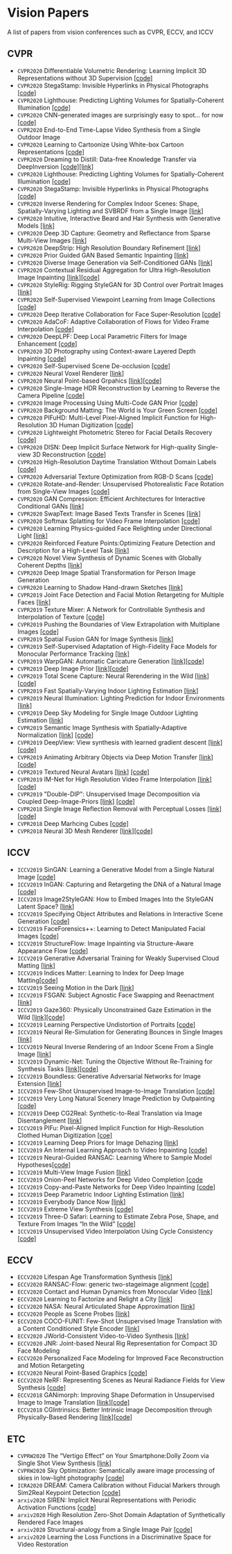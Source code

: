 # Vision Papers
A list of papers from vision conferences such as CVPR, ECCV, and ICCV

## CVPR
* `CVPR2020` Differentiable Volumetric Rendering: Learning Implicit 3D Representations without 3D Supervision [[code]](https://github.com/autonomousvision/differentiable_volumetric_rendering)
* `CVPR2020` StegaStamp: Invisible Hyperlinks in Physical Photographs [[code]](https://github.com/tancik/StegaStamp)
* `CVPR2020` Lighthouse: Predicting Lighting Volumes for Spatially-Coherent Illumination [[code]](https://github.com/pratulsrinivasan/lighthouse)
* `CVPR2020` CNN-generated images are surprisingly easy to spot... for now [[code]](https://github.com/peterwang512/CNNDetection)
* `CVPR2020` End-to-End Time-Lapse Video Synthesis from a Single Outdoor Image
* `CVPR2020` Learning to Cartoonize Using White-box Cartoon Representations [[code]](https://github.com/SystemErrorWang/White-box-Cartoonization)
* `CVPR2020` Dreaming to Distill: Data-free Knowledge Transfer via DeepInversion [[code]](https://github.com/NVlabs/DeepInversion)[[link]](https://openaccess.thecvf.com/content_CVPR_2020/papers/Yin_Dreaming_to_Distill_Data-Free_Knowledge_Transfer_via_DeepInversion_CVPR_2020_paper.pdf)
* `CVPR2020` Lighthouse: Predicting Lighting Volumes for Spatially-Coherent Illumination [[code]](https://github.com/pratulsrinivasan/lighthouse)
* `CVPR2020` StegaStamp: Invisible Hyperlinks in Physical Photographs [[code]](https://github.com/tancik/StegaStamp)
* `CVPR2020` Inverse Rendering for Complex Indoor Scenes: Shape, Spatially-Varying Lighting and SVBRDF from a Single Image [[link]](http://openaccess.thecvf.com/content_CVPR_2020/papers/Li_Inverse_Rendering_for_Complex_Indoor_Scenes_Shape_Spatially-Varying_Lighting_and_CVPR_2020_paper.pdf)
* `CVPR2020` Intuitive, Interactive Beard and Hair Synthesis with Generative Models [[link]](https://junxnui.github.io/)
* `CVPR2020` Deep 3D Capture: Geometry and Reflectance from Sparse Multi-View Images [[link]](http://cseweb.ucsd.edu/~ravir/saibi_cvpr20.pdf)
* `CVPR2020` DeepStrip: High Resolution Boundary Refinement [[link]](http://openaccess.thecvf.com/content_CVPR_2020/papers/Zhou_Deepstrip_High-Resolution_Boundary_Refinement_CVPR_2020_paper.pdf)
* `CVPR2020` Prior Guided GAN Based Semantic Inpainting [[link]](http://openaccess.thecvf.com/content_CVPR_2020/papers/Lahiri_Prior_Guided_GAN_Based_Semantic_Inpainting_CVPR_2020_paper.pdf)
* `CVPR2020` Diverse Image Generation via Self-Conditioned GANs [[link]](http://selfcondgan.csail.mit.edu/)
* `CVPR2020` Contextual Residual Aggregation for Ultra High-Resolution Image Inpainting [[link]](https://128.84.21.199/abs/2005.09704)[[code]](https://github.com/Atlas200dk/sample-imageinpainting-HiFill)
* `CVPR2020` StyleRig: Rigging StyleGAN for 3D Control over Portrait Images [[link]](https://gvv.mpi-inf.mpg.de/projects/StyleRig/)
* `CVPR2020` Self-Supervised Viewpoint Learning from Image Collections [[code]](https://github.com/NVlabs/SSV)
* `CVPR2020` Deep Iterative Collaboration for Face Super-Resolution [[code]](https://github.com/Maclory/Deep-Iterative-Collaboration)
* `CVPR2020` AdaCoF: Adaptive Collaboration of Flows for Video Frame Interpolation [[code]](https://github.com/HyeongminLEE/AdaCoF-pytorch)
* `CVPR2020` DeepLPF: Deep Local Parametric Filters for Image Enhancement [[code]](https://github.com/sjmoran/deep_local_parametric_filters)
* `CVPR2020` 3D Photography using Context-aware Layered Depth Inpainting [[code]](https://github.com/vt-vl-lab/3d-photo-inpainting)
* `CVPR2020` Self-Supervised Scene De-occlusion [[code]](https://github.com/XiaohangZhan/deocclusion/)
* `CVPR2020` Neural Voxel Renderer [[link]](http://www.krematas.com/nvr/index.html)
* `CVPR2020` Neural Point-based Grpahics [[link]](https://saic-violet.github.io/npbg/)[[code]](https://github.com/alievk/npbg)
* `CVPR2020` Single-Image HDR Reconstruction by Learning to Reverse the Camera Pipeline [[code]](https://github.com/alex04072000/SingleHDR)
* `CVPR2020` Image Processing Using Multi-Code GAN Prior [[code]](https://github.com/genforce/mganprior) 
* `CVPR2020` Background Matting: The World is Your Green Screen [[code]](https://github.com/senguptaumd/Background-Matting)
* `CVPR2020` PIFuHD: Multi-Level Pixel-Aligned Implicit Function for High-Resolution 3D Human Digitization [[code]](https://github.com/shunsukesaito/PIFuHD)
* `CVPR2020` Lightweight Photometric Stereo for Facial Details Recovery [[code]](https://github.com/Juyong/FacePSNet)
* `CVPR2020` DISN: Deep Implicit Surface Network for High-quality Single-view 3D Reconstruction [[code]](https://github.com/laughtervv/DISN)
* `CVPR2020` High-Resolution Daytime Translation Without Domain Labels [[code]](https://github.com/saic-mdal/HiDT)
* `CVPR2020` Adversarial Texture Optimization from RGB-D Scans [[code]](https://github.com/hjwdzh/AdversarialTexture)
* `CVPR2020` Rotate-and-Render: Unsupervised Photorealistic Face Rotation from Single-View Images [[code]](https://github.com/Hangz-nju-cuhk/Rotate-and-Render)
* `CVPR2020` GAN Compression: Efficient Architectures for Interactive Conditional GANs [[link]](https://github.com/mit-han-lab/gan-compression)
* `CVPR2020` SwapText: Image Based Texts Transfer in Scenes [[link]](https://arxiv.org/pdf/2003.08152.pdf)
* `CVPR2020` Softmax Splatting for Video Frame Interpolation [[code]](https://github.com/sniklaus/softmax-splatting)
* `CVPR2020` Learning Physics-guided Face Relighting under Directional Light [[link]](http://ps.is.tue.mpg.de/research_projects/face-relighting)
* `CVPR2020` Reinforced Feature Points:Optimizing Feature Detection and Description for a High-Level Task [[link]](https://arxiv.org/pdf/1912.00623.pdf)
* `CVPR2020` Novel View Synthesis of Dynamic Scenes with Globally Coherent Depths [[link]](https://www-users.cs.umn.edu/~jsyoon/dynamic_synth/)
* `CVPR2020` Deep Image Spatial Transformation for Person Image Generation
* `CVPR2020` Learning to Shadow Hand-drawn Sketches [[link]](https://cal.cs.umbc.edu/Papers/Zheng-2020-Shade/)
* `CVPR2019` Joint Face Detection and Facial Motion Retargeting for Multiple Faces  [[link]](https://homes.cs.washington.edu/~bindita/multifaceretargeting.html)
* `CVPR2019` Texture Mixer: A Network for Controllable Synthesis and Interpolation of Texture [[code]](https://github.com/ningyu1991/TextureMixer)
* `CVPR2019` Pushing the Boundaries of View Extrapolation with Multiplane Images [[code]](https://github.com/google-research/google-research/tree/master/mpi_extrapolation)
* `CVPR2019` Spatial Fusion GAN for Image Synthesis [[link]](http://openaccess.thecvf.com/content_CVPR_2019/papers/Zhan_Spatial_Fusion_GAN_for_Image_Synthesis_CVPR_2019_paper.pdf)
* `CVPR2019` Self-Supervised Adaptation of High-Fidelity Face Models for Monocular Performance Tracking [[link]](https://www-users.cs.umn.edu/~jsyoon/3dface/)
* `CVPR2019` WarpGAN: Automatic Caricature Generation [[link]](http://openaccess.thecvf.com/content_CVPR_2019/papers/Shi_WarpGAN_Automatic_Caricature_Generation_CVPR_2019_paper.pdf)[[code]](https://github.com/seasonSH/WarpGAN)
* `CVPR2019` Deep Image Prior [[link]](https://dmitryulyanov.github.io/deep_image_prior)[[code]](https://github.com/DmitryUlyanov/deep-image-prior)
* `CVPR2019` Total Scene Capture: Neural Rerendering in the Wild [[link]](https://moustafameshry.github.io/neural_rerendering_in_the_wild/) [[code]](https://github.com/google/neural_rerendering_in_the_wild)
* `CVPR2019` Fast Spatially-Varying Indoor Lighting Estimation [[link]](https://lvsn.github.io/fastindoorlight/)
* `CVPR2019` Neural Illumination: Lighting Prediction for Indoor Environments [[link]](https://illumination.cs.princeton.edu/)
* `CVPR2019` Deep Sky Modeling for Single Image Outdoor Lighting Estimation [[link]](https://lvsn.github.io/deepskymodel/)
* `CVPR2019` Semantic Image Synthesis with Spatially-Adaptive Normalization [[link]](https://nvlabs.github.io/SPADE/) [[code]](https://github.com/NVlabs/SPADE)
* `CVPR2019` DeepView: View synthesis with learned gradient descent [[link]](https://augmentedperception.github.io/deepview/) [[code]]()
* `CVPR2019` Animating Arbitrary Objects  via Deep Motion Transfer [[link]](http://www.stulyakov.com/papers/monkey-net.html) [[code]](https://github.com/AliaksandrSiarohin/monkey-net)
* `CVPR2019` Textured Neural Avatars [[link]](https://saic-violet.github.io/texturedavatar/) [[code]]()
* `CVPR2019` IM-Net for High Resolution Video Frame Interpolation [[link]](http://openaccess.thecvf.com/content_CVPR_2019/papers/Peleg_IM-Net_for_High_Resolution_Video_Frame_Interpolation_CVPR_2019_paper.pdf) [[code]]()
* `CVPR2019` "Double-DIP": Unsupervised Image Decomposition via Coupled Deep-Image-Priors [[link]](http://www.wisdom.weizmann.ac.il/~vision/DoubleDIP/) [[code]](https://github.com/yossigandelsman/DoubleDIP)
* `CVPR2018` Single Image Reflection Removal with Perceptual Losses [[link]](https://people.eecs.berkeley.edu/~cecilia77/project-pages/reflection.html) [[code]](https://github.com/ceciliavision/perceptual-reflection-removal)
* `CVPR2018` Deep Marhcing Cubes [[code]](https://github.com/yiyiliao/deep_marching_cubes)
* `CVPR2018` Neural 3D Mesh Renderer [[link]](http://hiroharu-kato.com/projects_en/neural_renderer.html)[[code]](https://github.com/hiroharu-kato/neural_renderer)
<!-- * `CVPR2016` Spatiotemporal Bundle Adjustment -->
<!-- * `CVPR2015` Finding Distractors In Images [[link]](http://openaccess.thecvf.com/content_cvpr_2015/papers/Fried_Finding_Distractors_In_2015_CVPR_paper.pdf) -->

## ICCV 
* `ICCV2019` SinGAN: Learning a Generative Model from a Single Natural Image [[code]](https://github.com/tamarott/SinGAN)
* `ICCV2019` InGAN: Capturing and Retargeting the DNA of a Natural Image [[code]](https://github.com/assafshocher/InGAN)
* `ICCV2019` Image2StyleGAN: How to Embed Images Into the StyleGAN Latent Space? [[link]](https://openaccess.thecvf.com/content_ICCV_2019/papers/Abdal_Image2StyleGAN_How_to_Embed_Images_Into_the_StyleGAN_Latent_Space_ICCV_2019_paper.pdf)
* `ICCV2019` Specifying Object Attributes and Relations in Interactive Scene Generation [[code]](https://github.com/ashual/scene_generation)
* `ICCV2019` FaceForensics++: Learning to Detect Manipulated Facial Images [[code]](https://github.com/ondyari/FaceForensics)
* `ICCV2019` StructureFlow: Image Inpainting via Structure-Aware Appearance Flow [[code]](https://github.com/RenYurui/StructureFlow)
* `ICCV2019` Generative Adversarial Training for Weakly Supervised Cloud Matting [[link]](http://openaccess.thecvf.com/content_ICCV_2019/papers/Zou_Generative_Adversarial_Training_for_Weakly_Supervised_Cloud_Matting_ICCV_2019_paper.pdf)
* `ICCV2019` Indices Matter: Learning to Index for Deep Image Matting[[code]](https://github.com/poppinace/indexnet_matting)
* `ICCV2019` Seeing Motion in the Dark [[link]](https://github.com/cchen156/Seeing-Motion-in-the-Dark)
* `ICCV2019` FSGAN: Subject Agnostic Face Swapping and Reenactment [[link]](https://arxiv.org/pdf/1908.05932v1.pdf)
* `ICCV2019` Gaze360: Physically Unconstrained Gaze Estimation in the Wild [[link]](http://gaze360.csail.mit.edu/)[[code]](https://github.com/erkil1452/gaze360)
* `ICCV2019` Learning Perspective Undistortion of Portraits [[code]](https://github.com/bearjoy730/Learning-Perspective-Undistortion-of-Portraits)
* `ICCV2019` Neural Re-Simulation for Generating Bounces in Single Images [[link]](http://geometry.cs.ucl.ac.uk/projects/2019/bounce-neural-resim/)
* `ICCV2019` Neural Inverse Rendering of an Indoor Scene From a Single Image [[link]](https://senguptaumd.github.io/Neural-Inverse-Rendering/)
* `ICCV2019` Dynamic-Net: Tuning the Objective Without Re-Training for Synthesis Tasks [[link]](https://cgm.technion.ac.il/Computer-Graphics-Multimedia/Software/DynamicNet/)[[code]](https://github.com/AlonShoshan10/dynamic_net)
* `ICCV2019` Boundless: Generative Adversarial Networks for Image Extension [[link]](https://sites.google.com/view/boundless-iccv/home)
* `ICCV2019` Few-Shot Unsupervised Image-to-Image Translation [[code]](https://github.com/NVlabs/FUNIT)
* `ICCV2019` Very Long Natural Scenery Image Prediction by Outpainting [[code]](https://github.com/z-x-yang/NS-Outpainting)
* `ICCV2019` Deep CG2Real: Synthetic-to-Real Translation via Image Disentanglement [[link]](https://arxiv.org/abs/2003.12649)
* `ICCV2019` PIFu: Pixel-Aligned Implicit Function for High-Resolution Clothed Human Digitization [[coe]](https://github.com/shunsukesaito/PIFu)
* `ICCV2019` Learning Deep Priors for Image Dehazing [[link]](https://openaccess.thecvf.com/content_ICCV_2019/papers/Liu_Learning_Deep_Priors_for_Image_Dehazing_ICCV_2019_paper.pdf)
* `ICCV2019` An Internal Learning Approach to Video Inpainting [[code]](https://github.com/Haotianz94/IL_video_inpainting)
* `ICCV2019` Neural-Guided RANSAC: Learning Where to Sample Model Hypotheses[[code]](https://github.com/vislearn/ngransac)
* `ICCV2019` Multi-View Image Fusion [[link]](https://openaccess.thecvf.com/content_ICCV_2019/papers/Trinidad_Multi-View_Image_Fusion_ICCV_2019_paper.pdf)
* `ICCV2019` Onion-Peel Networks for Deep Video Completion [[code](https://github.com/seoungwugoh/opn-demo)
* `ICCV2019` Copy-and-Paste Networks for Deep Video Inpainting [[code]](https://github.com/shleecs/Copy-and-Paste-Networks-for-Deep-Video-Inpainting)
* `ICCV2019` Deep Parametric Indoor Lighting Estimation [[link]](https://lvsn.github.io/deepparametric/)
* `ICCV2019` Everybody Dance Now [[link]](https://carolineec.github.io/everybody_dance_now/)
* `ICCV2019` Extreme View Synthesis [[code]](https://github.com/NVlabs/extreme-view-synth)
* `ICCV2019` Three-D Safari: Learning to Estimate Zebra Pose, Shape, and Texture From Images “In the Wild” [[code]](https://github.com/silviazuffi/smalst)
* `ICCV2019` Unsupervised Video Interpolation Using Cycle Consistency [[code]](https://nv-adlr.github.io/publication/2019-UnsupervisedVideoInterpolation)

<!-- * `ICCV2019` Pixel2Mesh++: Multi-View 3D Mesh Generation via Deformation [[link]]()
* `ICCV2019` Interactive Sketch & Fill: Multiclass Sketch-to-Image Translation	[[link]]()
* `ICCV2019` Image Aesthetic Assessment Based on Pairwise Comparison A Unified Approach to Score Regression, Binary Classification, and Personalization [[link]]()
* `ICCV2019` Exploring Randomly Wired Neural Networks for Image Recognition[[link]]()
* `ICCV2019` Searching for MobileNetV3 [[link]]()
* `ICCV2019` Deep Non-Rigid Structure From Motion	[[link]]()
* `ICCV2019` SC-FEGAN: Face Editing Generative Adversarial Network With User’s Sketch and Color	[[link]]()
* `ICCV2019` MultiSeg: Semantically Meaningful, Scale-Diverse Segmentations from Minimal User Input [[link]]()
* `ICCV2019` Learning to Reconstruct 3D Human Pose and Shape via Model-Fitting in the Loop [[link]]()
* `ICCV2019` Learning to Jointly Generate and Separate Reflections [[link]]()
* `ICCV2019` Mask-ShadowGAN: Learning to Remove Shadows From Unpaired Data [[link]]()
* `ICCV2019` Image Generation From Small Datasets via Batch Statistics Adaptation [[link]]()
* `ICCV2019` Unsupervised Robust Disentangling of Latent Characteristics for Image Synthesis [[link]]()
* `ICCV2019` Lifelong GAN: Continual Learning for Conditional Image Generation [[link]]()
* `ICCV2019` Toward Real-World Single Image Super-Resolution: A New Benchmark and a New Model [[link]]()
* `ICCV2019` RankSRGAN: Generative Adversarial Networks With Ranker for Image Super-Resolution [[link]]()
* `ICCV2019` Progressive Fusion Video Super-Resolution Network via Exploiting Non-Local Spatio-Temporal Correlations [[link]]()
* `ICCV2019` Deep SR-ITM: Joint Learning of Super-Resolution and Inverse Tone-Mapping for 4K UHD HDR Applications [[link]]()
* `ICCV2019` Real Image Denoising With Feature Attention [[link]]()
* `ICCV2019` Toward Real-World Single Image Super-Resolution: A New Benchmark and a New Model[[link]]()
* `ICCV2019` Wavelet Domain Style Transfer for an Effective Perception-Distortion Tradeoff in Single Image Super-Resolution[[link]]()
* `ICCV2019` Deep SR-ITM: Joint Learning of Super-Resolution and Inverse Tone-Mapping for 4K UHD HDR Applications [[link]]()
* `ICCV2019` DSIC: Deep Stereo Image Compression [[link]]()
* `ICCV2019` Seeing Motion in the Dark[[link]]()
* `ICCV2019` Coherent Semantic Attention for Image Inpainting [[link]]()
* `ICCV2019` Monocular Neural Image Based Rendering With Continuous View Control[[link]]()
* `ICCV2019` Compositional Video Prediction [[link]]()
* `ICCV2019` Diverse Image Synthesis From Semantic Layouts via Conditional IMLE[[link]]()
* `ICCV2019` Monocular Neural Image Based Rendering With Continuous View Control[[link]]()
* `ICCV2019` A Dataset of Multi-Illumination Images in the Wild[[link]]()
* `ICCV2019` Program-Guided Image Manipulators [[link]]()
* `ICCV2019` Unsupervised 3D Reconstruction Networks [[link]]()
* `ICCV2019` Online Unsupervised Learning of the 3D Kinematic Structure of Arbitrary Rigid Bodies [[link]]()
* `ICCV2019` AutoGAN: Neural Architecture Search for Generative Adversarial Networks[[link]]()
* `ICCV2019` Context-Aware Image Matting for Simultaneous Foreground and Alpha Estimation[[link]]()
* `ICCV2019` Deep Restoration of Vintage Photographs From Scanned Halftone Prints [[link]]()
* `ICCV2019` Convolutional Sequence Generation for Skeleton-Based Action Synthesis [[link]]()
* `ICCV2019` Content and Style Disentanglement for Artistic Style Transfer [[link]]()
* `ICCV2019` HoloGAN: Unsupervised Learning of 3D Representations From Natural Images [[link]]()
* `ICCV2019` View-LSTM: Novel-View Video Synthesis Through View Decomposition [[link]]()
* `ICCV2019` AdaptIS: Adaptive Instance Selection Network [[link]]()
* `ICCV2019` Deep Single-Image Portrait Relighting [[link]]()
* `ICCV2019` Structured Prediction Helps 3D Human Motion Modelling [[link]]()
* `ICCV2019` Predicting 3D Human Dynamics From Video [[link]]()
* `ICCV2019` Progressive Reconstruction of Visual Structure for Image Inpainting [[link]]()
* `ICCV2019` A Closed-Form Solution to Universal Style Transfer [[link]]()
* `ICCV2019` Multimodal Style Transfer via Graph Cuts [[link]]()
* `ICCV2019` Liquid Warping GAN: A Unified Framework for Human Motion Imitation, Appearance Transfer and Novel View Synthesis [[link]]()
* `ICCV2019` Fast Video Object Segmentation via Dynamic Targeting Network [[link]]()
* `ICCV2019` GAN-Based Projector for Faster Recovery With Convergence Guarantees in Linear Inverse Problems [[link]]()
* `ICCV2019` Multi-Garment Net: Learning to Dress 3D People From Images [[link]]()
* `ICCV2019` Object-Driven Multi-Layer Scene Decomposition From a Single Image [[link]]()
* `ICCV2019` Delving Deep Into Hybrid Annotations for 3D Human Recovery in the Wild [[link]]()
* `ICCV2019` Human Mesh Recovery From Monocular Images via a Skeleton-Disentangled Representation [[link]]()
* `ICCV2019` Video Instance Segmentation [[link]]()
* `ICCV2019` Fashion++: Minimal Edits for Outfit Improvement [[link]]()
* `ICCV2019` AMASS: Archive of Motion Capture As Surface Shapes [[link]]() 
* `ICCV2019` Learning Two-View Correspondences and Geometry Using Order-Aware Network [[link]]()
* `ICCV2019` Image2StyleGAN: How to Embed Images Into the StyleGAN Latent Space? [[link]]()
* `ICCV2019` Controllable Artistic Text Style Transfer via Shape-Matching GAN [[link]]()
* `ICCV2019` Learning Implicit Generative Models by Matching Perceptual Features [[link]]()
* `ICCV2019` Free-Form Image Inpainting With Gated Convolution [[link]]()
* `ICCV2019` FiNet: Compatible and Diverse Fashion Image Inpainting [[link]]()
* `ICCV2019` InGAN: Capturing and Retargeting the “DNA” of a Natural Image [[link]]()
* `ICCV2019` Seeing What a GAN Cannot Generate [[link]]()
* `ICCV2019` COCO-GAN: Generation by Parts via Conditional Coordinating [[link]]()
* `ICCV2019` View Independent Generative Adversarial Network for Novel View Synthesis [[link]]()
* `ICCV2019` GLoSH: Global-Local Spherical Harmonics for Intrinsic Image Decomposition [[link]]()
* `ICCV2019` Transformable Bottleneck Networks [[link]]()
* `ICCV2019` xR-EgoPose: Egocentric 3D Human Pose From an HMD Camera [[link]]()
* `ICCV2019` DeepHuman: 3D Human Reconstruction From a Single Image [[link]]()
* `ICCV2019` Learnable Triangulation of Human Pose [[link]]()
* `ICCV2019` A Learned Representation for Scalable Vector Graphics [[link]]()
* `ICCV2019` C3DPO: Canonical 3D Pose Networks for Non-Rigid Structure From Motion [[link]]()
* `ICCV2019` DenseRaC: Joint 3D Pose and Shape Estimation by Dense Render-and-Compare [[link]]()
* `ICCV2019` Learning to Paint With Model-Based Deep Reinforcement Learning [[link]]()
* `ICCV2019` Deep Appearance Maps [[link]]()
* `ICCV2019` Image Inpainting With Learnable Bidirectional Attention Maps [[link]]()
* `ICCV2019` OmniMVS: End-to-End Learning for Omnidirectional Stereo Matching [[link]]()
* `ICCV2019` Guided Image-to-Image Translation With Bi-Directional Feature Transformation [[link]]()
* `ICCV2019` Free-Form Video Inpainting With 3D Gated Convolution and Temporal PatchGAN [[link]]()
* `ICCV2019` OperatorNet: Recovering 3D Shapes From Difference Operators [[link]]()
* `ICCV2019` Face Video Deblurring Using 3D Facial Priors [[link]]()
* `ICCV2019` Photo-Realistic Facial Details Synthesis From Single Image [[link]]()
* `ICCV2019` PuppetGAN: Cross-Domain Image Manipulation by Demonstration [[link]]()
* `ICCV2019` Few-Shot Adversarial Learning of Realistic Neural Talking Head Models [[link]]()
* `ICCV2019` Cross-Domain Adaptation for Animal Pose Estimation [[link]]()
* `ICCV2019` UprightNet: Geometry-Aware Camera Orientation Estimation From Single Images [[link]]()
* `ICCV2019` Detecting Photoshopped Faces by Scripting Photoshop [[link]]()
* `ICCV2019` Ego-Pose Estimation and Forecasting As Real-Time PD Control	 [[link]]()
* `ICCV2019` Physics-Based Rendering for Improving Robustness to Rain [[link]]()
* `ICCV2019` ARGAN: Attentive Recurrent Generative Adversarial Network for Shadow Detection and Removal [[link]]()
* `ICCV2019` Underexposed Photo Enhancement using Deep Illumination Estimation [[link]]()
* `ICCV2019` Boundless: Generative Adversarial Networks for Image Extension [[link]]()
* `ICCV2019` Few-Shot Unsupervised Image-to-Image Translation [[link]]()
* `ICCV2019` Very Long Natural Scenery Image Prediction by Outpainting [[link]]()
* `ICCV2019` Dynamic-Net: Tuning the Objective Without Re-Training for Synthesis Tasks [[link]](https://cgm.technion.ac.il/Computer-Graphics-Multimedia/Software/DynamicNet/)[[code]](https://github.com/AlonShoshan10/dynamic_net)


## ECCV
* `ICCV2019` Underexposed Photo Enhancement using Deep Illumination Estimation [[link]]() -->



## ECCV
* `ECCV2020` Lifespan Age Transformation Synthesis [[link]](https://grail.cs.washington.edu/projects/lifespan_age_transformation_synthesis/)
* `ECCV2020` RANSAC-Flow: generic two-stageimage alignment [[code]](https://github.com/XiSHEN0220/RANSAC-Flow)
* `ECCV2020` Contact and Human Dynamics from Monocular Video [[link]](https://t.co/0ez3bjGunw?amp=1)
* `ECCV2020` Learning to Factorize and Relight a City [[link]](https://factorize-a-city.github.io)
* `ECCV2020` NASA: Neural Articulated Shape Approximation [[link]](https://arxiv.org/abs/1912.03207)
* `ECCV2020` People as Scene Probes [[link]](https://grail.cs.washington.edu/projects/shadow/)
* `ECCV2020` COCO-FUNIT: Few-Shot Unsupervised Image Translation with a Content Conditioned Style Encoder [[link]](https://nvlabs.github.io/COCO-FUNIT/)
* `ECCV2020` JWorld-Consistent Video-to-Video Synthesis [[link]](https://nvlabs.github.io/wc-vid2vid/)
* `ECCV2020` JNR: Joint-based Neural Rig Representation for Compact 3D Face Modeling
* `ECCV2020` Personalized Face Modeling for Improved Face Reconstruction and Motion Retargeting
* `ECCV2020` Neural Point-Based Graphics [[code]](https://saic-violet.github.io/npbg/)
* `ECCV2020` NeRF: Representing Scenes as Neural Radiance Fields for View Synthesis [[code]](https://github.com/bmild/nerf)
* `ECCV2018` GANimorph: Improving Shape Deformation in Unsupervised Image to Image Translation [[link]](http://arxiv.org/abs/1808.04325)[[code]](https://github.com/brownvc/ganimorph/)
* `ECCV2018` CGIntrinsics: Better Intrinsic Image Decomposition through Physically-Based Rendering [[link]](http://www.cs.cornell.edu/projects/cgintrinsics/)[[code]](https://github.com/zhengqili/CGIntrinsics)


## ETC
<!-- * `arxiv2020` NeRF: Neural Radiance Fields [[code]](https://github.com/bmild/nerf) -->
* `CVPRW2020` The “Vertigo Effect” on Your Smartphone:Dolly Zoom via Single Shot View Synthesis [[link]](http://openaccess.thecvf.com/content_CVPRW_2020/supplemental/Liang_The_Vertigo_Effect_CVPRW_2020_supplemental.pdf)
* `CVPRW2020` Sky Optimization: Semantically aware image processing of skies in low-light photography [[code]](https://github.com/google/sky-optimization)
* `ICRA2020` DREAM: Camera Calibration without Fiducial Markers through Sim2Real Keypoint Detection [[code]](https://sim2realai.github.io/dream-camera-calibration-sim2real/)
* `arxiv2020` SIREN: Implicit Neural Representations with Periodic Activation Functions [[code]](https://github.com/vsitzmann/siren)
* `arxiv2020` High Resolution Zero-Shot Domain Adaptation of Synthetically Rendered Face Images
* `arxiv2020` Structural-analogy from a Single Image Pair [[code]](https://github.com/rmokady/structural-analogy)
* `arxiv2020` Learning the Loss Functions in a Discriminative Space for Video Restoration